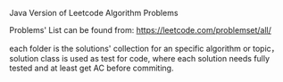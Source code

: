 Java Version of Leetcode Algorithm Problems

Problems' List can be found from: https://leetcode.com/problemset/all/

each folder is the solutions' collection for an specific algorithm or topic， solution class is used as test for code, where each solution needs fully tested and at least get AC before commiting.
